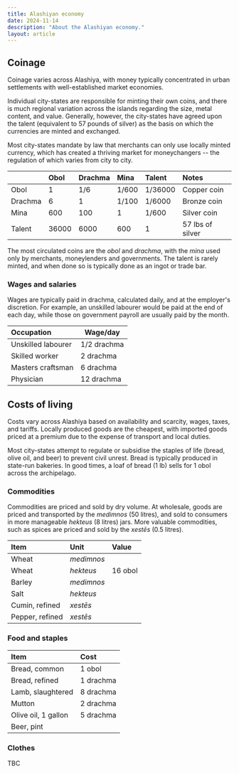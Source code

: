 ```yaml
---
title: Alashiyan economy
date: 2024-11-14
description: "About the Alashiyan economy."
layout: article
---
```



## Coinage

Coinage varies across Alashiya, with money typically concentrated in urban settlements with well-established market economies.

Individual city-states are responsible for minting their own coins, and there is much regional variation across the islands regarding the size, metal content, and value. Generally, however, the city-states have agreed upon the talent (equivalent to 57 pounds of silver) as the basis on which the currencies are minted and exchanged.

Most city-states mandate by law that merchants can only use locally minted currency, which has created a thriving market for moneychangers -- the regulation of which varies from city to city.

|         | Obol  | Drachma | Mina  | Talent  | Notes            |
| :------ | :---- | :------ | :---- | :------ | :--------------- |
| Obol    | 1     | 1/6     | 1/600 | 1/36000 | Copper coin      |
| Drachma | 6     | 1       | 1/100 | 1/6000  | Bronze coin      |
| Mina    | 600   | 100     | 1     | 1/600   | Silver coin      |
| Talent  | 36000 | 6000    | 600   | 1       | 57 lbs of silver |

The most circulated coins are the *obol* and *drachma*, with the *mina* used only by merchants, moneylenders and governments. The talent is rarely minted, and when done so is typically done as an ingot or trade bar.

### Wages and salaries
Wages are typically paid in drachma, calculated daily, and at the employer's discretion. For example, an unskilled labourer would be paid at the end of each day, while those on government payroll are usually paid by the month.

| Occupation         | Wage/day    |
| :----------------- | ----------- |
| Unskilled labourer | 1/2 drachma |
| Skilled worker     | 2 drachma   |
| Masters craftsman  | 6 drachma   |
| Physician          | 12 drachma  |


## Costs of living

Costs vary across Alashiya based on availability and scarcity, wages, taxes, and tariffs. Locally produced goods are the cheapest, with imported goods priced at a premium due to the expense of transport and local duties.

Most city-states attempt to regulate or subsidise the staples of life (bread, olive oil, and beer) to prevent civil unrest. Bread is typically produced in state-run bakeries. In good times, a loaf of bread (1 lb) sells for 1 obol across the archipelago.

### Commodities

Commodities are priced and sold by dry volume. At wholesale, goods are priced and transported by the *medimnos* (50 litres), and sold to consumers in more manageable *hekteus* (8 litres) jars. More valuable commodities, such as spices are priced and sold by the *xestēs* (0.5 litres).

| Item            | Unit       | Value   |
| :-------------- | :--------- | :------ |
| Wheat           | *medimnos* |         |
| Wheat           | *hekteus*  | 16 obol |
| Barley          | *medimnos* |         |
| Salt            | *hekteus*  |         |
| Cumin, refined  | *xestēs*   |         |
| Pepper, refined | *xestēs*   |         |



### Food and staples

| Item                | Cost      |
| :------------------ | :-------- |
| Bread, common       | 1 obol    |
| Bread, refined      | 1 drachma |
| Lamb, slaughtered   | 8 drachma |
| Mutton              | 2 drachma |
| Olive oil, 1 gallon | 5 drachma |
| Beer, pint          |           |



### Clothes


TBC